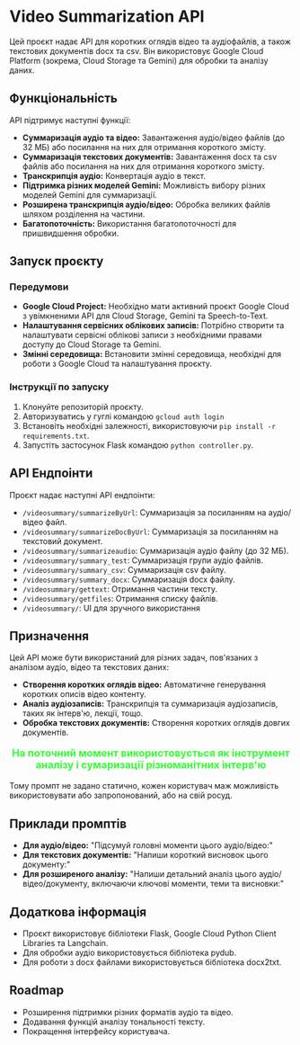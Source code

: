 # Video Summarization API

Цей проєкт надає API для коротких оглядів відео та аудіофайлів, а також текстових документів docx та csv. Він використовує Google Cloud Platform (зокрема, Cloud Storage та Gemini) для обробки та аналізу даних.

## Функціональність

API підтримує наступні функції:

* **Суммаризація аудіо та відео:** Завантаження аудіо/відео файлів (до 32 МБ) або посилання на них для отримання короткого змісту.
* **Суммаризація текстових документів:** Завантаження docx та csv файлів або посилання на них для отримання короткого змісту.
* **Транскрипція аудіо:** Конвертація аудіо в текст.
* **Підтримка різних моделей Gemini:** Можливість вибору різних моделей Gemini для суммаризації.
* **Розширена транскрипція аудіо/відео:** Обробка великих файлів шляхом розділення на частини.
* **Багатопоточність:** Використання багатопоточності для пришвидшення обробки.

## Запуск проєкту

### Передумови

* **Google Cloud Project:**  Необхідно мати активний проєкт Google Cloud з увімкненими API для Cloud Storage, Gemini та Speech-to-Text.
* **Налаштування сервісних облікових записів:**  Потрібно створити та налаштувати сервісні облікові записи з необхідними правами доступу до Cloud Storage та Gemini.
* **Змінні середовища:** Встановити змінні середовища, необхідні для роботи з Google Cloud та налаштування проєкту.


### Інструкції по запуску

1. Клонуйте репозиторій проєкту.
2. Авторизуватись у гуглі командою `gcloud auth login`
3. Встановіть необхідні залежності, використовуючи `pip install -r requirements.txt`.
4. Запустіть застосунок Flask командою `python controller.py`.

## API Ендпоінти

Проєкт надає наступні API ендпоінти:

* `/videosummary/summarizeByUrl`: Суммаризація за посиланням на аудіо/відео файл.
* `/videosummary/summarizeDocByUrl`: Суммаризація за посиланням на текстовий документ.
* `/videosummary/summarizeaudio`: Суммаризація аудіо файлу (до 32 МБ).
* `/videosummary/summary_test`: Суммаризація групи аудіо файлів.
* `/videosummary/summary_csv`: Суммаризація csv файлу.
* `/videosummary/summary_docx`: Суммаризація docx файлу.
* `/videosummary/gettext`: Отримання частини тексту.
* `/videosummary/getfiles`: Отримання списку файлів.
* `/videosummary/`: UI для зручного використання 

## Призначення

Цей API може бути використаний для різних задач, пов'язаних з аналізом аудіо, відео та текстових даних:

* **Створення коротких оглядів відео:** Автоматичне генерування коротких описів відео контенту.
* **Аналіз аудіозаписів:** Транскрипція та суммаризація аудіозаписів, таких як інтерв'ю, лекції, тощо.
* **Обробка текстових документів:** Створення коротких оглядів довгих документів.

<p style="text-align: center; color: #3f3; font-size: 18px;"><b>На поточний момент використовується як інструмент аналізу і сумаризації різноманітних інтерв'ю</b></p>
Тому промпт не задано статично, кожен користувач маж можливість використовувати або запропонований, або на свій росуд.

## Приклади промптів
* **Для аудіо/відео:** "Підсумуй головні моменти цього аудіо/відео:"
* **Для текстових документів:** "Напиши короткий висновок цього документу:"
* **Для розширеного аналізу:** "Напиши детальний аналіз цього аудіо/відео/документу, включаючи ключові моменти, теми та висновки:"


## Додаткова інформація

* Проєкт використовує бібліотеки Flask, Google Cloud Python Client Libraries та Langchain.
* Для обробки аудіо використовується бібліотека pydub.
* Для роботи з docx файлами використовується бібліотека docx2txt.

## Roadmap

* Розширення підтримки різних форматів аудіо та відео.
* Додавання функцій аналізу тональності тексту.
* Покращення інтерфейсу користувача.